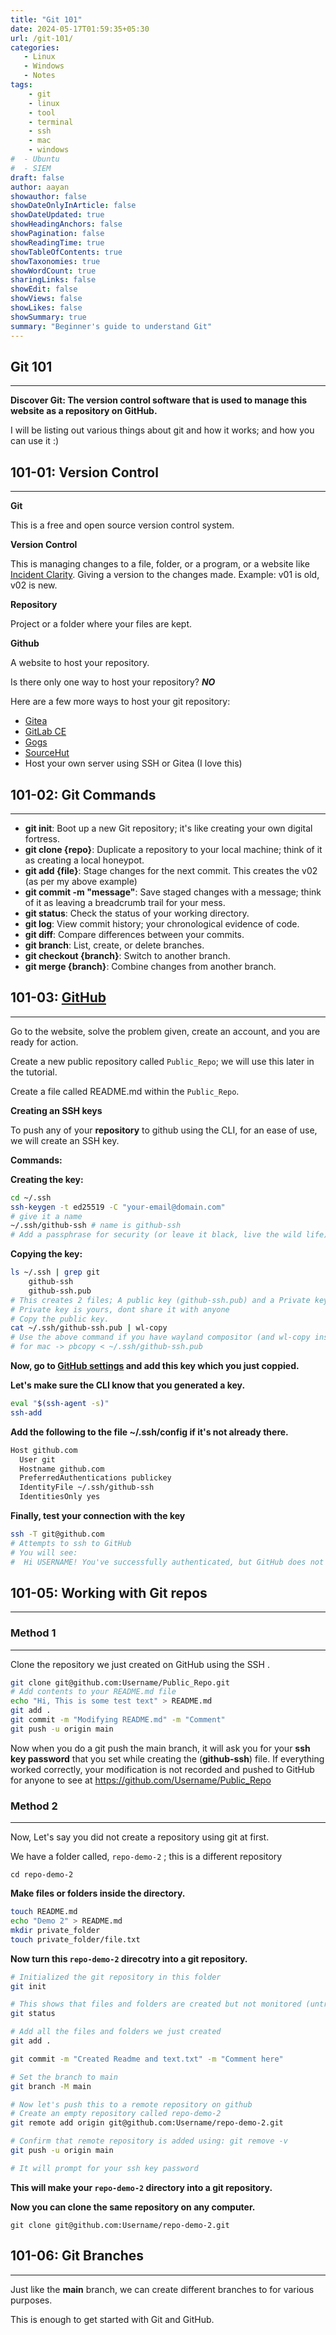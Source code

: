 ```yaml
---
title: "Git 101"
date: 2024-05-17T01:59:35+05:30
url: /git-101/
categories:
   - Linux
   - Windows
   - Notes
tags:
    - git
    - linux
    - tool
    - terminal
    - ssh
    - mac
    - windows
#  - Ubuntu
#  - SIEM
draft: false
author: aayan
showauthor: false
showDateOnlyInArticle: false
showDateUpdated: true
showHeadingAnchors: false
showPagination: false
showReadingTime: true
showTableOfContents: true
showTaxonomies: true 
showWordCount: true
sharingLinks: false
showEdit: false
showViews: false
showLikes: false
showSummary: true
summary: "Beginner's guide to understand Git"
---
```



## Git 101
---

**Discover Git: The version control software that is used to manage this website as a repository on GitHub.**


I will be listing out various things about git and how it works; and how you can use it :)


## 101-01: Version Control
---

**Git**

This is a free and open source version control system.

**Version Control**

This is managing changes to a file, folder, or a program, or a website like [Incident Clarity](https://incident-clarity.github.io/). Giving a version to the changes made. Example: v01 is old, v02 is new.

**Repository**

Project or a folder where your files are kept. 


**Github**

A website to host your repository.

Is there only one way to host your repository? ***NO***

Here are a few more ways to host your git repository: 

- [Gitea](https://about.gitea.com/)
- [GitLab CE](https://about.gitlab.com/)
- [Gogs](https://gogs.io/)
- [SourceHut](https://sourcehut.org/)
- Host your own server using SSH or Gitea (I love this)



## 101-02: Git Commands
---


- **git init**: Boot up a new Git repository; it's like creating your own digital fortress.
- **git clone {repo}**: Duplicate a repository to your local machine; think of it as creating a local honeypot.
- **git add {file}**: Stage changes for the next commit. This creates the v02 (as per my above example)
- **git commit -m "message"**: Save staged changes with a message; think of it as leaving a breadcrumb trail for your mess.
- **git status**: Check the status of your working directory.
- **git log**: View commit history; your chronological evidence of code.
- **git diff**: Compare differences between your commits.
- **git branch**: List, create, or delete branches.
- **git checkout {branch}**: Switch to another branch.
- **git merge {branch}**: Combine changes from another branch.


## 101-03: [GitHub](https://github.com/)
---

Go to the website, solve the problem given, create an account, and you are ready for action.

Create a new public repository called `Public_Repo`; we will use this later in the tutorial.

Create a file called README.md within the `Public_Repo`.


**Creating an SSH keys**

To push any of your **repository** to github using the CLI, for an ease of use, we will create an SSH key.

**Commands:**

**Creating the key:**
```sh
cd ~/.ssh
ssh-keygen -t ed25519 -C "your-email@domain.com"
# give it a name
~/.ssh/github-ssh # name is github-ssh
# Add a passphrase for security (or leave it black, live the wild life)
```

**Copying the key:**

```sh
ls ~/.ssh | grep git
    github-ssh
    github-ssh.pub
# This creates 2 files; A public key (github-ssh.pub) and a Private key (github-ssh).
# Private key is yours, dont share it with anyone
# Copy the public key.
cat ~/.ssh/github-ssh.pub | wl-copy
# Use the above command if you have wayland compositor (and wl-copy installed)
# for mac -> pbcopy < ~/.ssh/github-ssh.pub
```

**Now, go to [GitHub settings](https://github.com/settings/keys) and add this key which you just coppied.**

**Let's make sure the CLI know that you generated a key.**

```sh
eval "$(ssh-agent -s)" 
ssh-add
```

**Add the following to the file ~/.ssh/config if it's not already there.**

```sh
Host github.com
  User git
  Hostname github.com
  PreferredAuthentications publickey
  IdentityFile ~/.ssh/github-ssh
  IdentitiesOnly yes
```

**Finally, test your connection with the key**
```sh
ssh -T git@github.com
# Attempts to ssh to GitHub
# You will see:
#  Hi USERNAME! You've successfully authenticated, but GitHub does not provide shell access.
```

## 101-05: Working with Git repos
---

### Method 1
---

Clone the repository we just created on GitHub using the SSH .

```sh
git clone git@github.com:Username/Public_Repo.git
# Add contents to your README.md file
echo "Hi, This is some test text" > README.md
git add .              
git commit -m "Modifying README.md" -m "Comment"
git push -u origin main
```

Now when you do a git push the main branch, it will ask you for your **ssh key password** that you set while creating the (**github-ssh**) file. If everything worked correctly, your modification is not recorded and pushed to GitHub for anyone to see at https://github.com/Username/Public_Repo


### Method 2
---


Now, Let's say you did not create a repository using git at first.

We have a folder called, `repo-demo-2` ; this is a different repository 

`cd repo-demo-2`

**Make files or folders inside the directory.**

```sh
touch README.md
echo "Demo 2" > README.md
mkdir private_folder
touch private_folder/file.txt
```

**Now turn this `repo-demo-2` direcotry into a git repository.**


```sh
# Initialized the git repository in this folder
git init

# This shows that files and folders are created but not monitored (untracked)
git status

# Add all the files and folders we just created
git add .

git commit -m "Created Readme and text.txt" -m "Comment here"

# Set the branch to main
git branch -M main

# Now let's push this to a remote repository on github
# Create an empty repository called repo-demo-2
git remote add origin git@github.com:Username/repo-demo-2.git

# Confirm that remote repository is added using: git remove -v
git push -u origin main

# It will prompt for your ssh key password
```

**This will make your `repo-demo-2` directory into a git repository.**

**Now you can clone the same repository on any computer.**


`git clone git@github.com:Username/repo-demo-2.git`

## 101-06: Git Branches
---

Just like the **main** branch, we can create different branches to for various purposes.

This is enough to get started with Git and GitHub.
